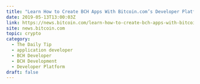 ```yaml
---
title: "Learn How to Create BCH Apps With Bitcoin.com’s Developer Platform"
date: 2019-05-13T13:00:03Z
link: https://news.bitcoin.com/learn-how-to-create-bch-apps-with-bitcoin-coms-developer-platform/?utm_medium=RSS&utm_source=hune
site: news.bitcoin.com
topic: crypto
category:
  - The Daily Tip
  - application developer
  - BCH Developer
  - BCH Development
  - Developer Platform
draft: false
---
```

